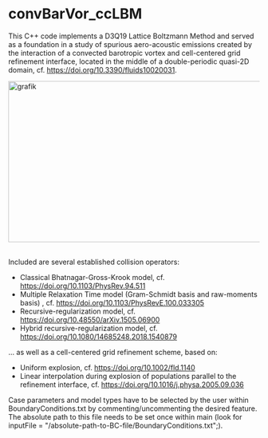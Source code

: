 # convBarVor_ccLBM
This C++ code implements a D3Q19 Lattice Boltzmann Method and served as a foundation in a study of spurious aero-acoustic emissions created by the interaction of a convected barotropic vortex and cell-centered grid refinement interface, located in the middle of a double-periodic quasi-2D domain, cf. https://doi.org/10.3390/fluids10020031.

<img width="550" height="323" alt="grafik" src="https://github.com/user-attachments/assets/a94b241d-e0ad-47cc-9a5c-9017ab0926de" />
<br />
<br />

Included are several established collision operators:
+ Classical Bhatnagar-Gross-Krook model, cf. https://doi.org/10.1103/PhysRev.94.511
+ Multiple Relaxation Time model (Gram-Schmidt basis and raw-moments basis) , cf. https://doi.org/10.1103/PhysRevE.100.033305
+ Recursive-regularization model, cf. https://doi.org/10.48550/arXiv.1505.06900
+ Hybrid recursive-regularization model, cf. https://doi.org/10.1080/14685248.2018.1540879

... as well as a cell-centered grid refinement scheme, based on:
+ Uniform explosion, cf. https://doi.org/10.1002/fld.1140
+ Linear interpolation during explosion of populations parallel to the refinement interface, cf. https://doi.org/10.1016/j.physa.2005.09.036

Case parameters and model types have to be selected by the user within BoundaryConditions.txt by commenting/uncommenting the desired feature. The absolute path to this file needs to be set once within main (look for inputFile = "/absolute-path-to-BC-file/BoundaryConditions.txt";).
